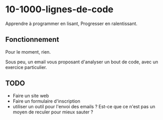 # 10-1000-lignes-de-code

Apprendre à programmer en lisant, Progresser en ralentissant.

## Fonctionnement

Pour le moment, rien.

Sous peu, un email vous proposant d'analyser un bout de code, avec un exercice particulier.


## TODO

- Faire un site web
- Faire un formulaire d'inscription
- utiliser un outil pour l'envoi des emails ?  Est-ce que ce n'est pas un moyen de reculer pour mieux sauter ?


